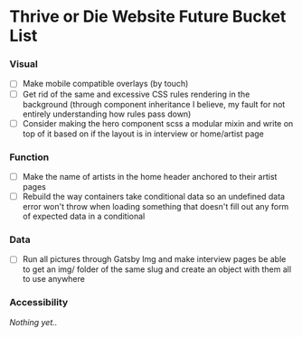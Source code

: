# Thrive or Die Website Future Bucket List

### Visual

- [ ] Make mobile compatible overlays (by touch)
- [ ] Get rid of the same and excessive CSS rules rendering in the background (through component inheritance I believe, my fault for not entirely understanding how rules pass down)
- [ ] Consider making the hero component scss a modular mixin and write on top of it based on if the layout is in interview or home/artist page

### Function

- [ ] Make the name of artists in the home header anchored to their artist pages
- [ ] Rebuild the way containers take conditional data so an undefined data error won't throw when loading something that doesn't fill out any form of expected data in a conditional

### Data

- [ ] Run all pictures through Gatsby Img and make interview pages be able to get an img/ folder of the same slug and create an object with them all to use anywhere

### Accessibility  

*Nothing yet..*
